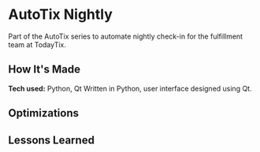 # AutoTix Nightly
Part of the AutoTix series to automate nightly check-in for the fulfillment team at TodayTix.

## How It's Made
**Tech used:** Python, Qt
Written in Python, user interface designed using Qt.

## Optimizations

## Lessons Learned
